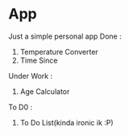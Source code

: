 # App
Just a simple personal app
Done :
1. Temperature Converter
2. Time Since

Under Work :
1. Age Calculator

To D0 : 
1. To Do List(kinda ironic ik :P)